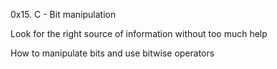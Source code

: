 0x15. C - Bit manipulation

Look for the right source of information without too much help

How to manipulate bits and use bitwise operators
